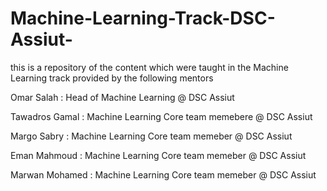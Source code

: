 # Machine-Learning-Track-DSC-Assiut-
this is a repository of the content which were taught in the Machine Learning track provided by the following mentors

Omar Salah : Head of Machine Learning @ DSC Assiut 

Tawadros Gamal : Machine Learning Core team memebere @ DSC Assiut

Margo Sabry : Machine Learning Core team memeber @ DSC Assiut 

Eman Mahmoud : Machine Learning Core team memeber @ DSC Assiut 

Marwan Mohamed : Machine Learning Core team memeber @ DSC Assiut 



